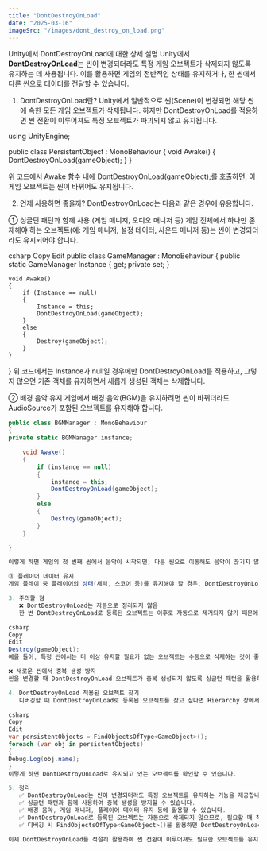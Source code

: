 ```yaml
---
title: "DontDestroyOnLoad"
date: "2025-03-16"
imageSrc: "/images/dont_destroy_on_load.png"
---
```


Unity에서 DontDestroyOnLoad에 대한 상세 설명
Unity에서 **DontDestroyOnLoad**는 씬이 변경되더라도 특정 게임 오브젝트가 삭제되지 않도록 유지하는 데 사용됩니다. 이를 활용하면 게임의 전반적인 상태를 유지하거나, 한 씬에서 다른 씬으로 데이터를 전달할 수 있습니다.

1. DontDestroyOnLoad란?
   Unity에서 일반적으로 씬(Scene)이 변경되면 해당 씬에 속한 모든 게임 오브젝트가 삭제됩니다. 하지만 DontDestroyOnLoad를 적용하면 씬 전환이 이루어져도 특정 오브젝트가 파괴되지 않고 유지됩니다.

using UnityEngine;

public class PersistentObject : MonoBehaviour
{
    void Awake()
    {
    DontDestroyOnLoad(gameObject);
    }
}

위 코드에서 Awake 함수 내에 DontDestroyOnLoad(gameObject);를 호출하면, 이 게임 오브젝트는 씬이 바뀌어도 유지됩니다.

2. 언제 사용하면 좋을까?
   DontDestroyOnLoad는 다음과 같은 경우에 유용합니다.

① 싱글턴 패턴과 함께 사용 (게임 매니저, 오디오 매니저 등)
게임 전체에서 하나만 존재해야 하는 오브젝트(예: 게임 매니저, 설정 데이터, 사운드 매니저 등)는 씬이 변경되더라도 유지되어야 합니다.

csharp
Copy
Edit
public class GameManager : MonoBehaviour
{
public static GameManager Instance { get; private set; }

    void Awake()
    {
        if (Instance == null)
        {
            Instance = this;
            DontDestroyOnLoad(gameObject);
        }
        else
        {
            Destroy(gameObject);
        }
    }

}
위 코드에서는 Instance가 null일 경우에만 DontDestroyOnLoad를 적용하고, 그렇지 않으면 기존 객체를 유지하면서 새롭게 생성된 객체는 삭제합니다.

② 배경 음악 유지
게임에서 배경 음악(BGM)을 유지하려면 씬이 바뀌더라도 AudioSource가 포함된 오브젝트를 유지해야 합니다.

```csharp
public class BGMManager : MonoBehaviour
{
private static BGMManager instance;

    void Awake()
    {
        if (instance == null)
        {
            instance = this;
            DontDestroyOnLoad(gameObject);
        }
        else
        {
            Destroy(gameObject);
        }
    }

}

이렇게 하면 게임의 첫 번째 씬에서 음악이 시작되면, 다른 씬으로 이동해도 음악이 끊기지 않고 지속됩니다.

③ 플레이어 데이터 유지
게임 플레이 중 플레이어의 상태(체력, 스코어 등)를 유지해야 할 경우, DontDestroyOnLoad를 사용하면 씬 전환 시에도 데이터를 보존할 수 있습니다.

3. 주의할 점
   ❌ DontDestroyOnLoad는 자동으로 정리되지 않음
   한 번 DontDestroyOnLoad로 등록된 오브젝트는 이후로 자동으로 제거되지 않기 때문에, 필요하지 않다면 수동으로 삭제해야 합니다.

csharp
Copy
Edit
Destroy(gameObject);
예를 들어, 특정 씬에서는 더 이상 유지할 필요가 없는 오브젝트는 수동으로 삭제하는 것이 좋습니다.

❌ 새로운 씬에서 중복 생성 방지
씬을 변경할 때 DontDestroyOnLoad 오브젝트가 중복 생성되지 않도록 싱글턴 패턴을 활용하는 것이 좋습니다. (앞서 소개한 GameManager 및 BGMManager 코드 참고)

4. DontDestroyOnLoad 적용된 오브젝트 찾기
   디버깅할 때 DontDestroyOnLoad로 등록된 오브젝트를 찾고 싶다면 Hierarchy 창에서는 보이지 않기 때문에 FindObjectsOfType<T>() 같은 함수를 사용해야 합니다.

csharp
Copy
Edit
var persistentObjects = FindObjectsOfType<GameObject>();
foreach (var obj in persistentObjects)
{
Debug.Log(obj.name);
}
이렇게 하면 DontDestroyOnLoad로 유지되고 있는 오브젝트를 확인할 수 있습니다.

5. 정리
   ✅ DontDestroyOnLoad는 씬이 변경되더라도 특정 오브젝트를 유지하는 기능을 제공합니다.
   ✅ 싱글턴 패턴과 함께 사용하여 중복 생성을 방지할 수 있습니다.
   ✅ 배경 음악, 게임 매니저, 플레이어 데이터 유지 등에 활용할 수 있습니다.
   ✅ DontDestroyOnLoad로 등록된 오브젝트는 자동으로 삭제되지 않으므로, 필요할 때 직접 삭제해야 합니다.
   ✅ 디버깅 시 FindObjectsOfType<GameObject>()을 활용하면 DontDestroyOnLoad로 등록된 오브젝트를 찾을 수 있습니다.

이제 DontDestroyOnLoad를 적절히 활용하여 씬 전환이 이루어져도 필요한 오브젝트를 유지해 보세요! 😊
```

